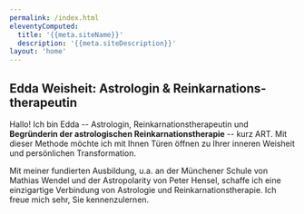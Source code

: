 ```yaml
---
permalink: /index.html
eleventyComputed:
  title: '{{meta.siteName}}'
  description: '{{meta.siteDescription}}'
layout: 'home'
---
```


## Edda Weisheit: Astrologin & Reinkarnations&shy;thera&shy;peutin

Hallo! Ich bin Edda -- Astrologin, Reinkarnationstherapeutin und **Begründerin der astrologischen Reinkarnationstherapie** -- kurz ART. Mit dieser Methode möchte ich mit Ihnen Türen öffnen zu Ihrer inneren Weisheit und persönlichen Transformation.

Mit meiner fundierten Ausbildung, u.a. an der Münchener Schule von Mathias Wendel und der Astropolarity von Peter Hensel, schaffe ich eine einzigartige Verbindung von Astrologie und Reinkarnationstherapie. Ich freue mich sehr, Sie kennenzulernen.
